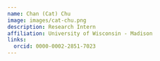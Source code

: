 ```yaml
---
name: Chan (Cat) Chu
image: images/cat-chu.png
description: Research Intern
affiliation: University of Wisconsin - Madison
links:
  orcid: 0000-0002-2851-7023
--- 
```

